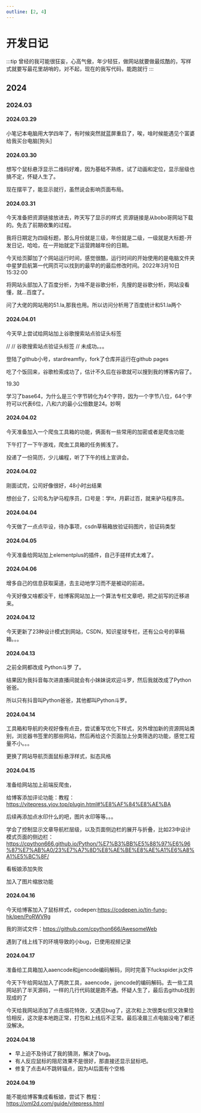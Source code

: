 ```yaml
---
outline: [2, 4]
---
```


# 开发日记

:::tip
曾经的我可能很狂妄，心高气傲，年少轻狂，做网站就要做最炫酷的，写样式就要写最花里胡哨的，对不起，现在的我写代码，能跑就行
:::

## 2024

### 2024.03
#### 2024.03.29
小笔记本电脑用大学四年了，有时候突然就蓝屏重启了，唉，啥时候能遇见个富婆给我买台电脑[狗头]
#### 2024.03.30

<!-- 怎么会有css这种东西啊，我艹了 -->
想写个鼠标悬浮显示二维码好难，因为基础不熟练，试了动画和定位，显示层级也搞不定，怀疑人生了。

现在摆平了，能显示就行，虽然说会影响页面布局。


#### 2024.03.31

今天准备把资源链接放进去，昨天写了显示的样式
资源链接是从bobo哥网站下载的。免去了前期收集的过程。

我将日期定为四级标题，那么月份就是三级，年份就是二级，一级就是大标题-开发日记，哈哈，在一开始就定下运营跨越年份的日期。

今天给页脚加了个网站运行时间，感觉很酷，运行时间的开始使用的是电脑文件夹中星梦启航第一代网页可以找到的最早的的最后修改时间。2022年3月10日 15:32:00

将网站头部加入了百度分析，为啥不是谷歌分析，先搜的是谷歌分析，网站没看懂，就...百度了。

问了大佬的网站用的51.la,那我也用。所以访问分析用了百度统计和51.la两个

#### 2024.04.01

今天早上尝试给网站加上谷歌搜索站点验证头标签

// <meta name="google-site-verification" content="0QTiVl6hixpkg_fJQSKH37g9Y5iqklaWYFXJRt20CgU" />
// 谷歌搜索站点验证头标签
// 未成功。。。

登陆了github小号，stardreamfly，fork了仓库并运行在github pages

吃了个饭回来，谷歌检索成功了，估计不久后在谷歌就可以搜到我的博客内容了。

19.30

<!-- CSDN是什么垃圾网站，个人简介连个外链都不给放，做尼玛的狗屁编程社区，真的是个垃圾堆，之前买的年费vip是我这辈子最愚蠢的投资，就当喂狗了。互联网那麽多答案你不抄，你不是纯就是坏。
我的的爬虫不要买的课的文章也不给过审。真尼玛全身敏感啊，别开网站了得了。 -->

学习了base64，为什么是三个字节转化为4个字符，因为一个字节八位，64个字符可以代表6位，八和六的最小公倍数是24。妙啊

#### 2024.04.02

今天准备加入一个爬虫工具箱的功能，俩面有一些常用的加密或者是爬虫功能

下午打了一下午游戏，爬虫工具箱的任务搁浅了。

投递了一份简历，少儿编程，听了下午的线上宣讲会。

#### 2024.04.02

刚面试完，公司好像很好，48小时出结果

想创业了，公司名为驴马程序员，口号是：学it，月薪过百，就来驴马程序员。

#### 2024.04.04

今天做了一点点毕设，待办事项，csdn草稿箱放验证码图片，验证码类型

#### 2024.04.05
今天准备给网站加上elementplus的插件，自己手搓样式太难了。

#### 2024.04.06

增多自己的信息获取渠道，去主动地学习而不是被动的前进。

今天好像又啥都没干，给博客网站加上一个算法专栏文章吧，把之前写的迁移进来。

#### 2024.04.12
今天更新了23种设计模式到网站，CSDN，知识星球专栏，还有公众号的草稿箱。。。

#### 2024.04.13
之前全网都改成 Python斗罗 了。

结果因为我抖音每次进直播间就会有小妹妹说欢迎斗罗，然后我就改成了Python爸爸。

所以只有抖音叫Python爸爸，其他都叫Python斗罗。
#### 2024.04.14
工具箱和导航的央视好像有点丑，尝试重写优化下样式，另外增加新的资源网站类别，浏览器书签里的那些网站，然后再给这个页面加上分类筛选的功能，感觉工程量不小。。。

更换了网站导航页面鼠标悬浮样式，拟态风格

#### 2024.04.15
准备给网站加上前端反爬虫，

给博客添加评论功能：教程：
https://vitepress.yiov.top/plugin.html#%E8%AF%84%E8%AE%BA

后续再添加点水印什么的吧，图片水印等等。。。

学会了控制显示文章导航栏层级，以及页面侧边栏的展开与折叠，比如23中设计模式页面的侧边栏：https://cpython666.github.io/Python/%E7%B3%BB%E5%88%97%E6%96%87%E7%AB%A0/23%E7%A7%8D%E8%AE%BE%E8%AE%A1%E6%A8%A1%E5%BC%8F/

看板娘添加失败

加入了图片缩放功能

#### 2024.04.16

今天给博客加入了鼠标样式，codepen:https://codepen.io/tin-fung-hk/pen/PoRWVRg

我的测试文件：https://github.com/cpython666/AwesomeWeb

遇到了线上线下的环境导致的小bug，已使用视频记录

#### 2024.04.17
准备给工具箱加入aaencode和jjencode编码解码，同时完善下fuckspider.js文件

今天下午给网站加入了两款工具，aaencode，jjencode的编码解码。去一些工具网站扒了半天源码，一样的几行代码就是跑不通。怀疑人生了，最后去github找到现成的了

今天给我网站添加了点击烟花特效，又遇见bug了，这次和上次很类似但又效果恰恰相反，这次是本地跑正常，打包和上线后不正常。最后凌晨三点电脑没电了都还没解决。

#### 2024.04.18
- 早上迫不及待试了我的猜测，解决了bug。
- 有人反应鼠标的阻尼效果不是很好，那直接还显示鼠标吧。
- 修复了点击AI不跳转锚点，因为AI后面有个空格

#### 2024.04.19
能不能给博客集成看板娘，尝试下
教程：https://oml2d.com/guide/vitepress.html